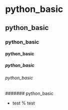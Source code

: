 # python_basic
## python_basic
### python_basic
#### python_basic
##### python_basic
###### python_basic
####### python_basic
* test
% test

